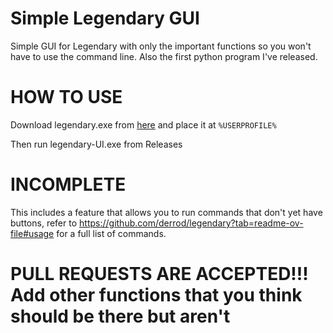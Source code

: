 # Simple Legendary GUI
Simple GUI for Legendary with only the important functions so you won't have to use the command line. Also the first python program I've released.


# HOW TO USE

Download legendary.exe from [here](https://github.com/derrod/legendary/releases/download/0.20.34/legendary.exe)
and place it at ``%USERPROFILE%``

Then run legendary-UI.exe from Releases

# INCOMPLETE

This includes a feature that allows you to run commands that don't yet have buttons, refer to https://github.com/derrod/legendary?tab=readme-ov-file#usage
for a full list of commands.

# PULL REQUESTS ARE ACCEPTED!!! Add other functions that you think should be there but aren't 
